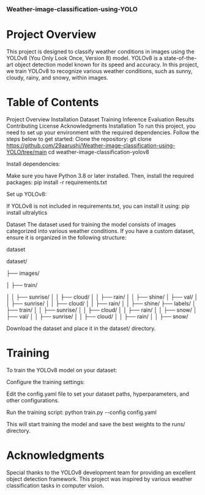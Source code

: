 ### Weather-image-classification-using-YOLO

# Project Overview
This project is designed to classify weather conditions in images using the YOLOv8 (You Only Look Once, Version 8) model. YOLOv8 is a state-of-the-art object detection model known for its speed and accuracy. In this project, we train YOLOv8 to recognize various weather conditions, such as sunny, cloudy, rainy, and snowy, within images.

# Table of Contents
Project Overview
Installation
Dataset
Training
Inference
Evaluation
Results
Contributing
License
Acknowledgments
Installation
To run this project, you need to set up your environment with the required dependencies. Follow the steps below to get started:
Clone the repository:
git clone https://github.com/29aarushi/Weather-image-classification-using-YOLO/tree/main
cd weather-image-classification-yolov8

Install dependencies:

Make sure you have Python 3.8 or later installed. Then, install the required packages:
pip install -r requirements.txt

Set up YOLOv8:

If YOLOv8 is not included in requirements.txt, you can install it using:
pip install ultralytics

Dataset
The dataset used for training the model consists of images categorized into various weather conditions. If you have a custom dataset, ensure it is organized in the following structure:

dataset

dataset/

├── images/

│   ├── train/

│   │   ├── sunrise/
│   │   ├── cloud/
│   │   ├── rain/
│   │   ├── shine/
│   ├── val/
│   │   ├── sunrise/
│   │   ├── cloud/
│   │   ├── rain/
│   │   ├── shine/
├── labels/
│   ├── train/
│   │   ├── sunrise/
│   │   ├── cloud/
│   │   ├── rain/
│   │   ├── snow/
│   ├── val/
│   │   ├── sunrise/
│   │   ├── cloud/
│   │   ├── rain/
│   │   ├── snow/


Download the dataset and place it in the dataset/ directory.

# Training
To train the YOLOv8 model on your dataset:

Configure the training settings:

Edit the config.yaml file to set your dataset paths, hyperparameters, and other configurations.

Run the training script:
python train.py --config config.yaml

This will start training the model and save the best weights to the runs/ directory.

# Acknowledgments
Special thanks to the YOLOv8 development team for providing an excellent object detection framework.
This project was inspired by various weather classification tasks in computer vision.
